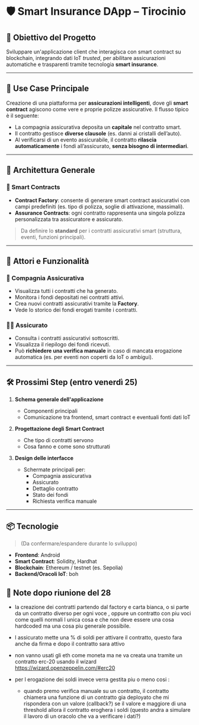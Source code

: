 # 🛡️ Smart Insurance DApp – Tirocinio

## 📌 Obiettivo del Progetto

Sviluppare un'applicazione client che interagisca con smart contract su blockchain, integrando dati IoT _trusted_, per abilitare assicurazioni automatiche e trasparenti tramite tecnologia **smart insurance**.

---

## 🧠 Use Case Principale

Creazione di una piattaforma per **assicurazioni intelligenti**, dove gli **smart contract** agiscono come vere e proprie polizze assicurative. Il flusso tipico è il seguente:

- La compagnia assicurativa deposita un **capitale** nel contratto smart.
- Il contratto gestisce **diverse clausole** (es. danni ai cristalli dell’auto).
- Al verificarsi di un evento assicurabile, il contratto **rilascia automaticamente** i fondi all’assicurato, **senza bisogno di intermediari**.

---

## 🧱 Architettura Generale

### 🔨 Smart Contracts

- **Contract Factory**: consente di generare smart contract assicurativi con campi predefiniti (es. tipo di polizza, soglie di attivazione, massimali).
- **Assurance Contracts**: ogni contratto rappresenta una singola polizza personalizzata tra assicuratore e assicurato.

> Da definire lo **standard** per i contratti assicurativi smart (struttura, eventi, funzioni principali).

---

## 👥 Attori e Funzionalità

### 👔 Compagnia Assicurativa

- Visualizza tutti i contratti che ha generato.
- Monitora i fondi depositati nei contratti attivi.
- Crea nuovi contratti assicurativi tramite la **Factory**.
- Vede lo storico dei fondi erogati tramite i contratti.

### 🙋‍♂️ Assicurato

- Consulta i contratti assicurativi sottoscritti.
- Visualizza il riepilogo dei fondi ricevuti.
- Può **richiedere una verifica manuale** in caso di mancata erogazione automatica (es. per eventi non coperti da IoT o ambigui).

---

## 🛠️ Prossimi Step (entro venerdì 25)

1. **Schema generale dell'applicazione**

   - Componenti principali
   - Comunicazione tra frontend, smart contract e eventuali fonti dati IoT

2. **Progettazione degli Smart Contract**

   - Che tipo di contratti servono
   - Cosa fanno e come sono strutturati

3. **Design delle interfacce**
   - Schermate principali per:
     - Compagnia assicurativa
     - Assicurato
     - Dettaglio contratto
     - Stato dei fondi
     - Richiesta verifica manuale

---

## 📦 Tecnologie

> (Da confermare/espandere durante lo sviluppo)

- **Frontend**: Android
- **Smart Contract**: Solidity, Hardhat
- **Blockchain**: Ethereum / testnet (es. Sepolia)
- **Backend/Oracoli IoT**: boh

## 📝 Note dopo riunione del 28

- la creazione dei contratti partendo dal factory e carta bianca, o si parte
  da un contratto diverso per ogni voce , oppure un contratto con piu voci come
  quelli normali l unica cosa e che non deve essere una cosa hardcoded ma una cosa
  piu generale possibile.

- l assicurato mette una % di soldi per attivare il contratto, questo fara anche
  da firma e dopo il contratto sara attivo

- non vanno usati gli eth come moneta ma ne va creata una tramite un contratto
  erc-20 usando il wizard https://wizard.openzeppelin.com/#erc20

- per l erogazione dei soldi invece verra gestita piu o meno cosi :
  - quando premo verifica manuale su un contratto, il contratto chiamera una
    funzione di un contratto gia deployato che mi rispondera con un valore (callback?)
    se il valore e maggiore di una threshold allora il contratto eroghera i soldi
    (questo andra a simulare il lavoro di un oracolo che va a verificare i dati?)
